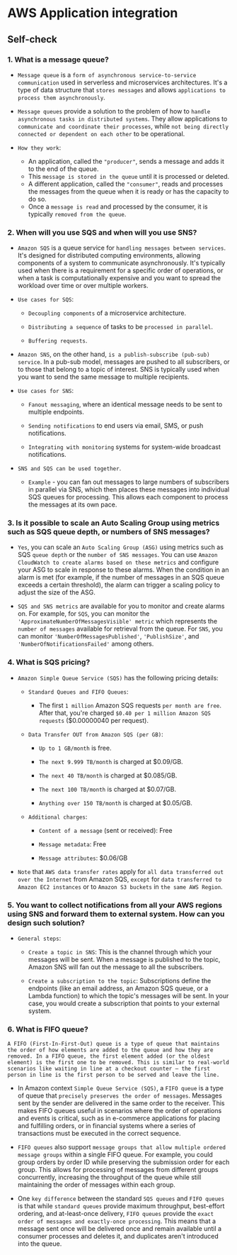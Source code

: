 # AWS Application integration

## Self-check

### 1. What is a message queue?

 - `Message queue` is a `form of asynchronous service-to-service communication` used in serverless and microservices architectures. It's a type of data structure that `stores messages` and allows `applications to process them asynchronously`.

 - `Message queues` provide a solution to the problem of how to `handle asynchronous tasks in distributed systems`. They allow applications to `communicate and coordinate their processes`, while `not being directly connected or dependent on each other` to be operational.

 - `How they work`:

    - An application, called the `"producer"`, sends a message and adds it to the end of the queue.
    - This `message is stored in the queue` until it is processed or deleted.
    - A different application, called the `"consumer"`, reads and processes the messages from the queue when it is ready or has the capacity to do so.
    - Once a `message is read` and processed by the consumer, it is typically `removed from the queue`.

### 2. When will you use SQS and when will you use SNS?

- `Amazon SQS` is a queue service for `handling messages between services`. It's designed for distributed computing environments, allowing components of a system to communicate asynchronously. It's typically used when there is a requirement for a specific order of operations, or when a task is computationally expensive and you want to spread the workload over time or over multiple workers.

- `Use cases for SQS`:

    - `Decoupling components` of a microservice architecture.

    - `Distributing a sequence` of tasks to be `processed in parallel`.

    - `Buffering requests`.

 - `Amazon SNS`, on the other hand, `is a publish-subscribe (pub-sub) service`. In a pub-sub model, messages are pushed to all subscribers, or to those that belong to a topic of interest. SNS is typically used when you want to send the same message to multiple recipients.

 - `Use cases for SNS`:

    - `Fanout messaging`, where an identical message needs to be sent to multiple endpoints.

    - `Sending notifications` to end users via email, SMS, or push notifications.

    - `Integrating with monitoring` systems for system-wide broadcast notifications.


- `SNS and SQS can be used together`.
    - `Example` - you can fan out messages to large numbers of subscribers in parallel via SNS, which then places these messages into individual SQS queues for processing. This allows each component to process the messages at its own pace.

### 3. Is it possible to scale an Auto Scaling Group using metrics such as SQS queue depth, or numbers of SNS messages?

 - `Yes`, you can scale an `Auto Scaling Group (ASG)` using metrics such as SQS `queue depth` or the `number of SNS messages`. You can use `Amazon CloudWatch to create alarms based on these metrics` and configure your ASG to scale in response to these alarms. When the condition in an alarm is met (for example, if the number of messages in an SQS queue exceeds a certain threshold), the alarm can trigger a scaling policy to adjust the size of the ASG.

- `SQS and SNS metrics` are available for you to monitor and create alarms on. For example, for `SQS`, you can monitor the `'ApproximateNumberOfMessagesVisible' metric` which represents the `number of messages` available for retrieval from the queue. For `SNS`, you can monitor `'NumberOfMessagesPublished'`, `'PublishSize'`, and `'NumberOfNotificationsFailed'` among others.

### 4. What is SQS pricing?

- `Amazon Simple Queue Service (SQS)` has the following pricing details:

    - `Standard Queues and FIFO Queues`:

        - The first `1 million` Amazon SQS requests `per month are free`. After that, you're charged `$0.40 per 1 million Amazon SQS requests` ($0.00000040 per request).

    - `Data Transfer OUT from Amazon SQS (per GB)`:

        - `Up to 1 GB/month` is free.

        - `The next 9.999 TB/month` is charged at $0.09/GB.

        - `The next 40 TB/month` is charged at $0.085/GB.

        - `The next 100 TB/month` is charged at $0.07/GB.

        - `Anything over 150 TB/month` is charged at $0.05/GB.

    - `Additional charges`:

        - `Content of a message` (sent or received): Free

        - `Message metadata`: Free

        - `Message attributes`: $0.06/GB

- `Note` that `AWS data transfer rates` apply for `all data transferred out over the Internet` from Amazon SQS, `except` for `data transferred to Amazon EC2 instances` or to `Amazon S3 buckets` in `the same AWS Region`.

### 5. You want to collect notifications from all your AWS regions using SNS and forward them to external system. How can you design such solution?

- `General steps`:

    - `Create a topic in SNS`: This is the channel through which your messages will be sent. When a message is published to the topic, Amazon SNS will fan out the message to all the subscribers.

    - `Create a subscription to the topic`: Subscriptions define the endpoints (like an email address, an Amazon SQS queue, or a Lambda function) to which the topic's messages will be sent. In your case, you would create a subscription that points to your external system.

### 6. What is FIFO queue?

    A FIFO (First-In-First-Out) queue is a type of queue that maintains the order of how elements are added to the queue and how they are removed. In a FIFO queue, the first element added (or the oldest element) is the first one to be removed. This is similar to real-world scenarios like waiting in line at a checkout counter – the first person in line is the first person to be served and leave the line.

- In Amazon context `Simple Queue Service (SQS)`, a `FIFO queue` is a type of queue that `precisely preserves the order of messages`. Messages sent by the sender are delivered in the same order to the receiver. This makes FIFO queues useful in scenarios where the order of operations and events is critical, such as in e-commerce applications for placing and fulfilling orders, or in financial systems where a series of transactions must be executed in the correct sequence.

- `FIFO queues` also support `message groups that allow multiple ordered message groups` within a single FIFO queue. For example, you could group orders by order ID while preserving the submission order for each group. This allows for processing of messages from different groups concurrently, increasing the throughput of the queue while still maintaining the order of messages within each group.

- One `key difference` between the standard `SQS queues` and `FIFO queues` is that while `standard queues` provide maximum throughput, best-effort ordering, and at-least-once delivery, `FIFO queues` provide the `exact order of messages and exactly-once processing`. This means that a message sent once will be delivered once and remain available until a consumer processes and deletes it, and duplicates aren't introduced into the queue.